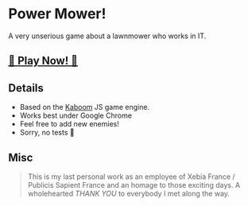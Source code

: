 # Power Mower!

A very unserious game about a lawnmower who works in IT.

## [👾 **Play Now!** 👾](https://powermower.netlify.app)

## Details

- Based on the [Kaboom](https://github.com/replit/kaboom) JS game engine.
- Works best under Google Chrome
- Feel free to add new enemies!
- Sorry, no tests 🙈

## Misc

> This is my last personal work as an employee of Xebia France / Publicis Sapient France and an homage to those exciting days. A wholehearted *THANK YOU* to everybody I met along the way.
